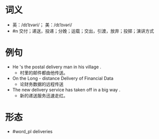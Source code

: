 # 词义
- 英：/dɪˈlɪvəri/； 美：/dɪˈlɪvəri/
- #n 交付；递送，投递；分娩；运载；交出，引渡，放弃；投掷；演讲方式
# 例句
- He 's the postal delivery man in his village .
	- 村里的邮件都由他传送。
- On the Long - distance Delivery of Financial Data
	- 论财务数据的远程传送
- The new delivery service has taken off in a big way .
	- 新的递送服务迅速走红。
# 形态
- #word_pl deliveries
